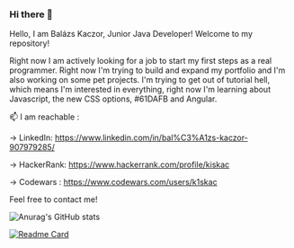 ### Hi there 👋
Hello, I am Balázs Kaczor, Junior Java Developer!
Welcome to my repository!

Right now I am actively looking for a job to start my first steps as a real programmer.
Right now I'm trying to build and expand my portfolio and I'm also working on some pet projects.
I'm trying to get out of tutorial hell, which means I'm interested in everything, right now I'm learning about Javascript, the new CSS options, #61DAFB and Angular.

📫 I am reachable :

-> LinkedIn: https://www.linkedin.com/in/bal%C3%A1zs-kaczor-907979285/ 

-> HackerRank: https://www.hackerrank.com/profile/kiskac

-> Codewars : https://www.codewars.com/users/k1skac

Feel free to contact me!

![Anurag's GitHub stats](https://github-readme-stats.vercel.app/api?username=k1skac&show_icons=true&theme=merko)

[![Readme Card](https://github-readme-stats.vercel.app/api/pin/?username=k1skac&repo=github-readme-stats&show_owner=true)](https://github.com/anuraghazra/github-readme-stats)
<!--
**k1skac/k1skac** is a ✨ _special_ ✨ repository because its `README.md` (this file) appears on your GitHub profile.

Here are some ideas to get you started:

- 🔭 I’m currently working on ...
- 🌱 I’m currently learning ...
- 👯 I’m looking to collaborate on ...
- 🤔 I’m looking for help with ...
- 💬 Ask me about ...
- 📫 How to reach me: ...
- 😄 Pronouns: ...
- ⚡ Fun fact: ...
-->
